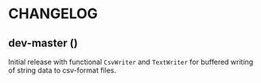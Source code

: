 # CHANGELOG

## dev-master ()

Initial release with functional `CsvWriter` and `TextWriter` for buffered writing
of string data to csv-format files.